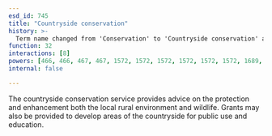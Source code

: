 ```yaml
---
esd_id: 745
title: "Countryside conservation"
history: >-
  Term name changed from 'Conservation' to 'Countryside conservation' and scope notes added in version 2.02. Term name changed from 'Countryside conservation' to 'Countryside - conservation' in version 3.00. Name changed to 'Countryside conservation' in version 4.00.
function: 32
interactions: [8]
powers: [466, 466, 467, 467, 1572, 1572, 1572, 1572, 1572, 1572, 1689, 1689, 1689, 1689, 2539, 2539, 2539, 2539, 2539, 2875, 2875, 2875, 2884, 2884, 2885, 2885, 2886, 2886, 2887, 2887, 2888, 2888, 2889, 2889, 2890, 2890, 2891, 2891, 2892, 2892]
internal: false

---
```


The countryside conservation service provides advice on the protection and enhancement both the local rural environment and wildlife.  Grants may also be provided to develop areas of the countryside for public use and education.

